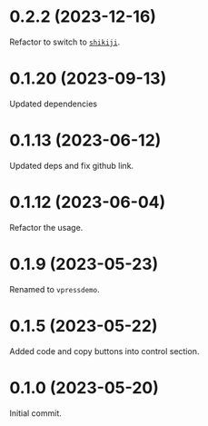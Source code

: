 # 0.2.2 (2023-12-16)

Refactor to switch to [`shikiji`](https://github.com/antfu/shikiji).

# 0.1.20 (2023-09-13)

Updated dependencies

# 0.1.13 (2023-06-12)

Updated deps and fix github link.

# 0.1.12 (2023-06-04)

Refactor the usage.

# 0.1.9 (2023-05-23)

Renamed to `vpressdemo`.

# 0.1.5 (2023-05-22)

Added code and copy buttons into control section.

# 0.1.0 (2023-05-20)

Initial commit.
